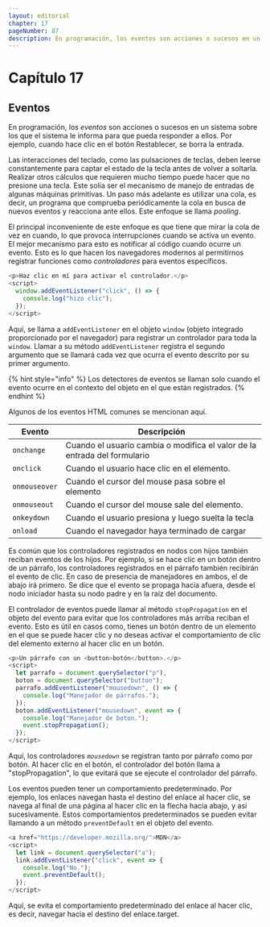 ```yaml
---
layout: editorial
chapter: 17
pageNumber: 87
description: En programación, los eventos son acciones o sucesos en un sistema sobre los que el sistema le informa para que pueda responder a ellos. Por ejemplo, cuando hace clic en el botón Restablecer, se borra la entrada.
---
```


# Capítulo 17

## Eventos

En programación, los _eventos_ son acciones o sucesos en un sistema sobre los que el sistema le informa para que pueda responder a ellos. Por ejemplo, cuando hace clic en el botón Restablecer, se borra la entrada.

Las interacciones del teclado, como las pulsaciones de teclas, deben leerse constantemente para captar el estado de la tecla antes de volver a soltarla. Realizar otros cálculos que requieren mucho tiempo puede hacer que no presione una tecla. Este solía ser el mecanismo de manejo de entradas de algunas máquinas primitivas. Un paso más adelante es utilizar una cola, es decir, un programa que comprueba periódicamente la cola en busca de nuevos eventos y reacciona ante ellos. Este enfoque se llama _pooling_.

El principal inconveniente de este enfoque es que tiene que mirar la cola de vez en cuando, lo que provoca interrupciones cuando se activa un evento. El mejor mecanismo para esto es notificar al código cuando ocurre un evento. Esto es lo que hacen los navegadores modernos al permitirnos registrar funciones como _controladores_ para eventos específicos.

```javascript
<p>Haz clic en mí para activar el controlador.</p>
<script>
  window.addEventListener("click", () => {
    console.log("hizo clic");
  });
</script>
```

Aquí, se llama a `addEventListener` en el objeto `window` (objeto integrado proporcionado por el navegador) para registrar un controlador para toda la `window`. Llamar a su método `addEventListener` registra el segundo argumento que se llamará cada vez que ocurra el evento descrito por su primer argumento.

{% hint style="info" %}
Los detectores de eventos se llaman solo cuando el evento ocurre en el contexto del objeto en el que están registrados.
{% endhint %}

Algunos de los eventos HTML comunes se mencionan aquí.

| Evento        | Descripción |
| ------------- | ------------|
| `onchange`    | Cuando el usuario cambia o modifica el valor de la entrada del formulario |
| `onclick`     | Cuando el usuario hace clic en el elemento. |
| `onmouseover` | Cuando el cursor del mouse pasa sobre el elemento |
| `onmouseout`  | Cuando el cursor del mouse sale del elemento. |
| `onkeydown`   | Cuando el usuario presiona y luego suelta la tecla |
| `onload`      | Cuando el navegador haya terminado de cargar|

Es común que los controladores registrados en nodos con hijos también reciban eventos de los hijos. Por ejemplo, si se hace clic en un botón dentro de un párrafo, los controladores registrados en el párrafo también recibirán el evento de clic. En caso de presencia de manejadores en ambos, el de abajo irá primero. Se dice que el evento se propaga hacia afuera, desde el nodo iniciador hasta su nodo padre y en la raíz del documento.

El controlador de eventos puede llamar al método `stopPropagation` en el objeto del evento para evitar que los controladores más arriba reciban el evento. Esto es útil en casos como, tienes un botón dentro de un elemento en el que se puede hacer clic y no deseas activar el comportamiento de clic del elemento externo al hacer clic en un botón.

```javascript
<p>Un párrafo con un <button>botón</button>.</p>
<script>
  let parrafo = document.querySelector("p"),
  boton = document.querySelector("button");
  parrafo.addEventListener("mousedown", () => {
    console.log("Manejador de párrafos.");
  });
  boton.addEventListener("mousedown", event => {
    console.log("Manejador de boton.");
    event.stopPropagation();
  });
</script> 
```

Aquí, los controladores _`mousedown`_ se registran tanto por párrafo como por botón. Al hacer clic en el botón, el controlador del botón llama a "stopPropagation", lo que evitará que se ejecute el controlador del párrafo.

Los eventos pueden tener un comportamiento predeterminado. Por ejemplo, los enlaces navegan hasta el destino del enlace al hacer clic, se navega al final de una página al hacer clic en la flecha hacia abajo, y así sucesivamente. Estos comportamientos predeterminados se pueden evitar llamando a un método `preventDefault` en el objeto del evento.

```javascript
<a href="https://developer.mozilla.org/">MDN</a>
<script>
  let link = document.querySelector("a");
  link.addEventListener("click", event => {
    console.log("No.");
    event.preventDefault();
  });
</script>
```

Aquí, se evita el comportamiento predeterminado del enlace al hacer clic, es decir, navegar hacia el destino del enlace.target.
